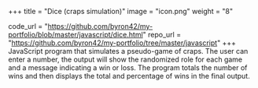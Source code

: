 +++
title = "Dice (craps simulation)"
image = "icon.png"
weight = "8"

code_url = "https://github.com/byron42/my-portfolio/blob/master/javascript/dice.html"
repo_url = "https://github.com/byron42/my-portfolio/tree/master/javascript"
+++
JavaScript program that simulates a pseudo-game of craps. The user can enter a number, the output will show the randomized role for each game and a message indicating a win or loss. The program totals the number of wins and then displays the total and percentage of wins in the final output.